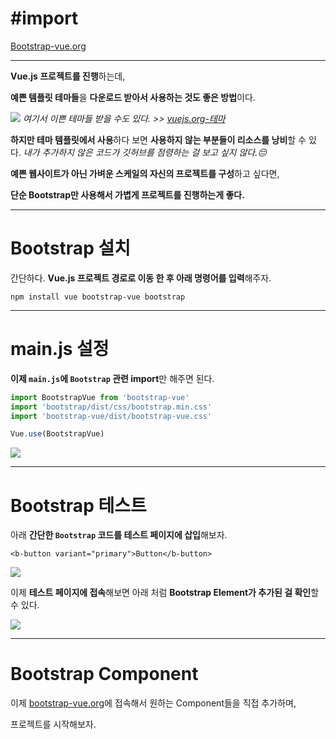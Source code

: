 # #import

[Bootstrap-vue.org](https://bootstrap-vue.org/docs)


---

**Vue.js 프로젝트를 진행**하는데,

**예쁜 템플릿 테마들**을 **다운로드 받아서 사용하는 것도 좋은 방법**이다.

![](https://images.velog.io/images/gillog/post/3fe224ef-0469-449b-ad49-811ffff7d015/image.png)
_여기서 이쁜 테마들 받을 수도 있다. >> [vuejs.org-테마](https://kr.vuejs.org/resources/themes.html)_

**하지만 테마 템플릿에서 사용**하다 보면 **사용하지 않는 부분들이 리소스를 낭비**할 수 있다.
_내가 추가하지 않은 코드가 깃허브를 점령하는 걸 보고 싶지 않다.😔_

**예쁜 웹사이트가 아닌 가벼운 스케일의 자신의 프로젝트를 구성**하고 싶다면,

**단순 Bootstrap만 사용해서 가볍게 프로젝트를 진행하는게 좋다.**

---

# Bootstrap 설치

간단하다. **Vue.js 프로젝트 경로로 이동 한 후 아래 명령어를 입력**해주자.

`npm install vue bootstrap-vue bootstrap`

---

# main.js 설정

**이제 `main.js`에 `Bootstrap` 관련 import**만 해주면 된다.

```js
import BootstrapVue from 'bootstrap-vue'
import 'bootstrap/dist/css/bootstrap.min.css'
import 'bootstrap-vue/dist/bootstrap-vue.css'

Vue.use(BootstrapVue)
```

![](https://images.velog.io/images/gillog/post/21206144-6a0a-40c7-b194-81287aef53ba/image.png)


---

# Bootstrap 테스트

아래 **간단한 `Bootstrap` 코드를 테스트 페이지에 삽입**해보자.

`<b-button variant="primary">Button</b-button>`






![](https://images.velog.io/images/gillog/post/17ad0c77-c7d8-4af2-9699-cfffae6ec6c1/image.png)

이제 **테스트 페이지에 접속**해보면 아래 처럼 **Bootstrap Element가 추가된 걸 확인**할 수 있다.

![](https://images.velog.io/images/gillog/post/93d677bc-0398-4726-b728-f53a162f66df/image.png)


----


# Bootstrap Component

이제 [bootstrap-vue.org](https://bootstrap-vue.org/docs/components)에 접속해서 원하는 Component들을 직접 추가하며,

프로젝트를 시작해보자.
